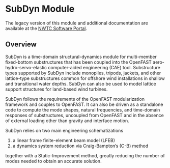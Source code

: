 # SubDyn Module
The legacy version of this module and additional documentation are available
at the [NWTC Software Portal](https://nwtc.nrel.gov/SubDyn/).

## Overview
SubDyn is a time-domain structural-dynamics module for multi-member
fixed-bottom substructures that has been coupled into the OpenFAST
aero-hydro-servo-elastic computer-aided engineering (CAE) tool. Substructure
types supported by SubDyn include monopiles, tripods, jackets, and other
lattice-type substructures common for offshore wind installations in shallow
and transitional water depths. SubDyn can also be used to model lattice
support structures for land-based wind turbines.

SubDyn follows the requirements of the OpenFAST modularization framework and
couples to OpenFAST. It can also be driven as a standalone code to compute
the mode shapes, natural frequencies, and time-domain responses of
substructures, uncoupled from OpenFAST and in the absence of external loading
other than gravity and interface motion.

SubDyn relies on two main engineering schematizations
1. a linear frame finite-element beam model (LFEB)
2. a dynamics system reduction via Craig-Bampton’s (C-B) method

together with a Static-Improvement method, greatly reducing the number of modes
needed to obtain an accurate solution.
